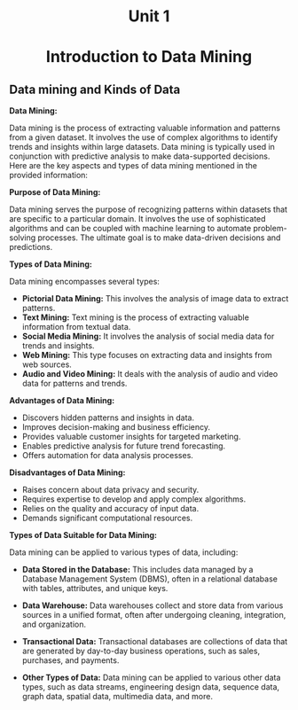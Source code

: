 # <p align="center"> Unit 1 </p>

# <p align="center"> <b> Introduction to Data Mining</b> </p>

## Data mining and Kinds of Data

**Data Mining:**

Data mining is the process of extracting valuable information and patterns from a given dataset. It involves the use of complex algorithms to identify trends and insights within large datasets. Data mining is typically used in conjunction with predictive analysis to make data-supported decisions. Here are the key aspects and types of data mining mentioned in the provided information:

**Purpose of Data Mining:**

Data mining serves the purpose of recognizing patterns within datasets that are specific to a particular domain. It involves the use of sophisticated algorithms and can be coupled with machine learning to automate problem-solving processes. The ultimate goal is to make data-driven decisions and predictions.

**Types of Data Mining:**

Data mining encompasses several types:

- **Pictorial Data Mining:** This involves the analysis of image data to extract patterns.
- **Text Mining:** Text mining is the process of extracting valuable information from textual data.
- **Social Media Mining:** It involves the analysis of social media data for trends and insights.
- **Web Mining:** This type focuses on extracting data and insights from web sources.
- **Audio and Video Mining:** It deals with the analysis of audio and video data for patterns and trends.

**Advantages of Data Mining:**

- Discovers hidden patterns and insights in data.
- Improves decision-making and business efficiency.
- Provides valuable customer insights for targeted marketing.
- Enables predictive analysis for future trend forecasting.
- Offers automation for data analysis processes.

**Disadvantages of Data Mining:**

- Raises concern about data privacy and security.
- Requires expertise to develop and apply complex algorithms.
- Relies on the quality and accuracy of input data.
- Demands significant computational resources.

**Types of Data Suitable for Data Mining:**

Data mining can be applied to various types of data, including:

- **Data Stored in the Database:** This includes data managed by a Database Management System (DBMS), often in a relational database with tables, attributes, and unique keys.

- **Data Warehouse:** Data warehouses collect and store data from various sources in a unified format, often after undergoing cleaning, integration, and organization.

- **Transactional Data:** Transactional databases are collections of data that are generated by day-to-day business operations, such as sales, purchases, and payments.

- **Other Types of Data:** Data mining can be applied to various other data types, such as data streams, engineering design data, sequence data, graph data, spatial data, multimedia data, and more.
